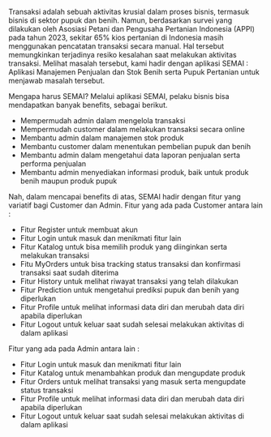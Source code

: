 Transaksi adalah sebuah aktivitas krusial dalam proses bisnis, termasuk bisnis di sektor pupuk dan benih. Namun, berdasarkan survei yang dilakukan oleh Asosiasi Petani dan Pengusaha Pertanian Indonesia (APPI) pada tahun 2023, sekitar 65% kios pertanian di Indonesia masih menggunakan pencatatan transaksi secara manual. 
Hal tersebut memungkinkan terjadinya resiko kesalahan saat melakukan aktivitas transaksi. Melihat masalah tersebut, kami hadir dengan aplikasi SEMAI : Aplikasi Manajemen Penjualan dan Stok Benih serta Pupuk Pertanian untuk menjawab masalah tersebut.

Mengapa harus SEMAI? Melalui aplikasi SEMAI, pelaku bisnis bisa mendapatkan banyak benefits, sebagai berikut.
- Mempermudah admin dalam mengelola transaksi
- Mempermudah customer dalam melakukan transaksi secara online
- Membantu admin dalam manajemen stok produk
- Membantu customer dalam menentukan pembelian pupuk dan benih
- Membantu admin dalam mengetahui data laporan penjualan serta performa penjualan
- Membantu admin menyediakan informasi produk, baik untuk produk benih maupun produk pupuk

Nah, dalam mencapai benefits di atas, SEMAI hadir dengan fitur yang variatif bagi Customer dan Admin.
Fitur yang ada pada Customer antara lain :
- Fitur Register untuk membuat akun
- Fitur Login untuk masuk dan menikmati fitur lain
- Fitur Katalog untuk bisa memilih produk yang diinginkan serta melakukan transaksi
- Fitu MyOrders untuk bisa tracking status transaksi dan konfirmasi transaksi saat sudah diterima
- Fitur History untuk melihat riwayat transaksi yang telah dilakukan
- Fitur Prediction untuk mengetahui prediksi pupuk dan benih yang diperlukan
- Fitur Profile untuk melihat informasi data diri dan merubah data diri apabila diperlukan
- Fitur Logout untuk keluar saat sudah selesai melakukan aktivitas di dalam aplikasi

Fitur yang ada pada Admin antara lain :
- Fitur Login untuk masuk dan menikmati fitur lain
- Fitur Katalog untuk menambahkan produk dan mengupdate produk
- Fitur Orders untuk melihat transaksi yang masuk serta mengupdate status transaksi
- Fitur Profile untuk melihat informasi data diri dan merubah data diri apabila diperlukan
- Fitur Logout untuk keluar saat sudah selesai melakukan aktivitas di dalam aplikasi
